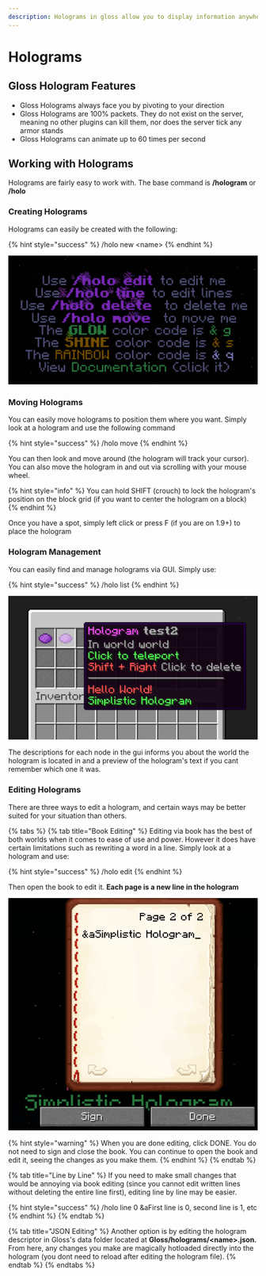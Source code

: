 ```yaml
---
description: Holograms in gloss allow you to display information anywhere in any world
---
```


# Holograms

## Gloss Hologram Features

* Gloss Holograms always face you by pivoting to your direction
* Gloss Holograms are 100% packets. They do not exist on the server, meaning no other plugins can kill them, nor does the server tick any armor stands
* Gloss Holograms can animate up to 60 times per second

## Working with Holograms

Holograms are fairly easy to work with. The base command is **/hologram** or **/holo**

### Creating Holograms

Holograms can easily be created with the following: 

{% hint style="success" %}
/holo new &lt;name&gt;
{% endhint %}

![](../.gitbook/assets/image.png)

### Moving Holograms

You can easily move holograms to position them where you want. Simply look at a hologram and use the following command

{% hint style="success" %}
/holo move
{% endhint %}

You can then look and move around \(the hologram will track your cursor\). You can also move the hologram in and out via scrolling with your mouse wheel.

{% hint style="info" %}
You can hold SHIFT \(crouch\) to lock the hologram's position on the block grid \(if you want to center the hologram on a block\)
{% endhint %}

Once you have a spot, simply left click or press F \(if you are on 1.9+\) to place the hologram

### Hologram Management

You can easily find and manage holograms via GUI. Simply use: 

{% hint style="success" %}
/holo list
{% endhint %}

![](../.gitbook/assets/image%20%281%29.png)

The descriptions for each node in the gui informs you about the world the hologram is located in and a preview of the hologram's text if you cant remember which one it was.

### Editing Holograms

There are three ways to edit a hologram, and certain ways may be better suited for your situation than others. 

{% tabs %}
{% tab title="Book Editing" %}
Editing via book has the best of both worlds when it comes to ease of use and power. However it does have certain limitations such as rewriting a word in a line. Simply look at a hologram and use: 

{% hint style="success" %}
/holo edit
{% endhint %}

Then open the book to edit it. **Each page is a new line in the hologram**

![](../.gitbook/assets/image%20%283%29.png)

{% hint style="warning" %}
When you are done editing, click DONE. You do not need to sign and close the book. You can continue to open the book and edit it, seeing the changes as you make them.
{% endhint %}
{% endtab %}

{% tab title="Line by Line" %}
If you need to make small changes that would be annoying via book editing \(since you cannot edit written lines without deleting the entire line first\), editing line by line may be easier.

{% hint style="success" %}
/holo line 0 &aFirst line is 0, second line is 1, etc
{% endhint %}
{% endtab %}

{% tab title="JSON Editing" %}
Another option is by editing the hologram descriptor in Gloss's data folder located at **Gloss/holograms/&lt;name&gt;.json.** From here, any changes you make are magically hotloaded directly into the hologram \(you dont need to reload after editing the hologram file\).
{% endtab %}
{% endtabs %}



